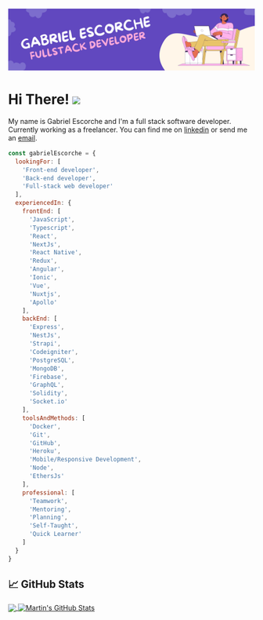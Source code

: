 [![Header](assets/banner.png)][linkedin]

# Hi There! <img src="https://raw.githubusercontent.com/MartinHeinz/MartinHeinz/master/wave.gif" width="30px">

My name is Gabriel Escorche and I'm a full stack software developer. Currently working as a freelancer. You can find me on [linkedin] or send me an [email].

```javascript
const gabrielEscorche = {
  lookingFor: [
    'Front-end developer',
    'Back-end developer', 
    'Full-stack web developer'
  ],
  experiencedIn: {
    frontEnd: [
      'JavaScript',
      'Typescript',
      'React',
      'NextJs',
      'React Native',
      'Redux',
      'Angular',
      'Ionic',
      'Vue',
      'Nuxtjs',
      'Apollo'
    ],
    backEnd: [
      'Express',
      'NestJs',
      'Strapi',
      'Codeigniter',
      'PostgreSQL',
      'MongoDB',
      'Firebase',
      'GraphQL',
      'Solidity',
      'Socket.io'
    ],
    toolsAndMethods: [
      'Docker',
      'Git',
      'GitHub',
      'Heroku',
      'Mobile/Responsive Development',
      'Node',
      'EthersJs'
    ],
    professional: [
      'Teamwork',
      'Mentoring',
      'Planning',
      'Self-Taught',
      'Quick Learner'
    ]
  }
}
```

## &#x1f4c8; GitHub Stats

<a href="https://github.com/Gabriel1590/Gabriel1590">
  <img align="center" src="https://github-readme-stats.vercel.app/api/top-langs/?username=Gabriel1590&hide=java,html,tex&title_color=ffffff&text_color=c9cacc&icon_color=2bbc8a&bg_color=1d1f21&langs_count=3" />
</a>
<a href="https://github.com/Gabriel1590/Gabriel1590">
  <img align="center" src="https://github-readme-stats.vercel.app/api?username=Gabriel1590&show_icons=true&line_height=27&count_private=true&title_color=ffffff&text_color=c9cacc&icon_color=2bbc8a&bg_color=1d1f21" alt="Martin's GitHub Stats" />
</a>

[linkedin]: https://www.linkedin.com/in/gabriel-escorche/
[email]: gabrielescorche@gmail.com